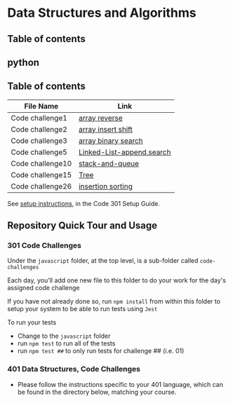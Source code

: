 # Data Structures and Algorithms



## Table of contents


## python


## Table of contents

| File Name | Link |
| --------------- | --------------- |
| Code challenge1 | [ array reverse ](python/code_challenges/array-reverse/README.md) |
| Code challenge2 | [ array insert shift ](python/code_challenges/array-insert-shift/README.md) |
| Code challenge3 | [ array binary search ](python/code_challenges/array-binary-search/README.md) |
| Code challenge5 | [ Linked-List-append,search ](python/code_challenges/linked-list) |
| Code challenge10 | [ stack-and-queue ](python/code_challenges/stack-and-queue) |
| Code challenge15 | [ Tree ](https://github.com/issasalman/data-structures-and-algorithms/pull/68) |
| Code challenge26 | [ insertion sorting ](python/code_challenges/insertion_sort) |




See [setup instructions](https://codefellows.github.io/setup-guide/code-301/3-code-challenges), in the Code 301 Setup Guide.

## Repository Quick Tour and Usage

### 301 Code Challenges

Under the `javascript` folder, at the top level, is a sub-folder called `code-challenges`

Each day, you'll add one new file to this folder to do your work for the day's assigned code challenge

If you have not already done so, run `npm install` from within this folder to setup your system to be able to run tests using `Jest`

To run your tests

- Change to the `javascript` folder
- run `npm test` to run all of the tests
- run `npm test ##` to only run tests for challenge ## (i.e. 01)

### 401 Data Structures, Code Challenges

- Please follow the instructions specific to your 401 language, which can be found in the directory below, matching your course.
